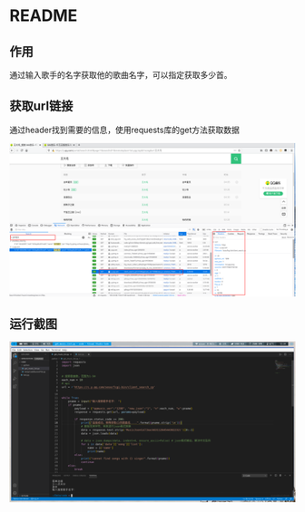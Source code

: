 # README

## 作用

通过输入歌手的名字获取他的歌曲名字，可以指定获取多少首。

## 获取url链接
通过header找到需要的信息，使用requests库的get方法获取数据

![F12调试](https://raw.githubusercontent.com/ulomo/code/main/python/%E8%8E%B7%E5%8F%96qq%E9%9F%B3%E4%B9%90%E6%AD%8C%E5%90%8D/1.png)

## 运行截图

![vscode运行](https://raw.githubusercontent.com/ulomo/code/main/python/%E8%8E%B7%E5%8F%96qq%E9%9F%B3%E4%B9%90%E6%AD%8C%E5%90%8D/2.png)
